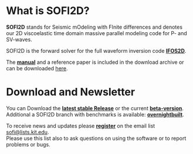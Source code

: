 # What is SOFI2D?

**SOFI2D** stands for Seismic mOdeling with FInite differences and denotes our
2D viscoelastic time domain massive parallel modeling code for P- and SV-waves.   

SOFI2D is the forward solver for the full waveform inversion code [**IFOS2D**](https://git.scc.kit.edu/GPIAG-Software/IFOS2D).

The [**manual**](https://git.scc.kit.edu/GPIAG-Software/SOFI2D/wikis/home) and a reference paper is included 
in the download archive 
or can be downloaded [here](https://git.scc.kit.edu/GPIAG-Software/SOFI2D/wikis/home).

# Download and Newsletter

You can Download the [**latest stable Release**](https://git.scc.kit.edu/GPIAG-Software/SOFI2D/tree/master) or the current [**beta-version**](https://git.scc.kit.edu/GPIAG-Software/SOFI2D/tree/develop).
Additional a SOFI2D branch with benchmarks is available: [**overnightbuilt**](https://git.scc.kit.edu/GPIAG-Software/SOFI2D/tree/overnightbuilt).

To receive news and updates please [**register**](http://www.gpi.kit.edu/Software-WS.php) on the email list [sofi@lists.kit.edu](http://www.gpi.kit.edu/Software-WS.php).  
Please use this list also to ask questions on using the software or to report problems or bugs.